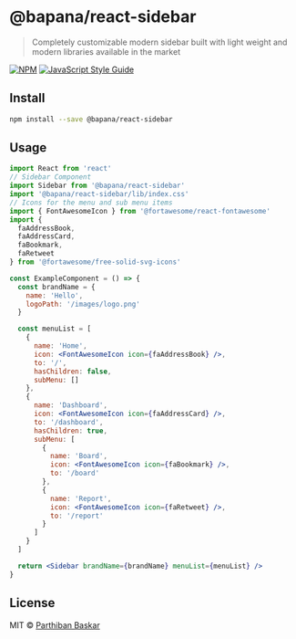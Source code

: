 # @bapana/react-sidebar

> Completely customizable modern sidebar built with light weight and modern libraries available in the market

[![NPM](https://img.shields.io/npm/v/@bapana/react-sidebar.svg)](https://www.npmjs.com/package/@bapana/react-sidebar) [![JavaScript Style Guide](https://img.shields.io/badge/code_style-standard-brightgreen.svg)](https://standardjs.com)

## Install

```bash
npm install --save @bapana/react-sidebar
```

## Usage

```jsx
import React from 'react'
// Sidebar Component
import Sidebar from '@bapana/react-sidebar'
import '@bapana/react-sidebar/lib/index.css'
// Icons for the menu and sub menu items
import { FontAwesomeIcon } from '@fortawesome/react-fontawesome'
import {
  faAddressBook,
  faAddressCard,
  faBookmark,
  faRetweet
} from '@fortawesome/free-solid-svg-icons'

const ExampleComponent = () => {
  const brandName = {
    name: 'Hello',
    logoPath: '/images/logo.png'
  }

  const menuList = [
    {
      name: 'Home',
      icon: <FontAwesomeIcon icon={faAddressBook} />,
      to: '/',
      hasChildren: false,
      subMenu: []
    },
    {
      name: 'Dashboard',
      icon: <FontAwesomeIcon icon={faAddressCard} />,
      to: '/dashboard',
      hasChildren: true,
      subMenu: [
        {
          name: 'Board',
          icon: <FontAwesomeIcon icon={faBookmark} />,
          to: '/board'
        },
        {
          name: 'Report',
          icon: <FontAwesomeIcon icon={faRetweet} />,
          to: '/report'
        }
      ]
    }
  ]

  return <Sidebar brandName={brandName} menuList={menuList} />
}
```

## License

MIT © [Parthiban Baskar](https://github.com/parthikrb)
